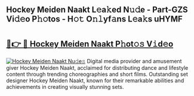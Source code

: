 ## Hockey Meiden Naakt L𝚎a𝚔ed N𝚞𝚍e - Part-GZS Vi𝚍𝚎o P𝚑𝚘tos - H𝚘𝚝 O𝚗𝚕yf𝚊ns L𝚎a𝚔s uHYMF

# <h2><a href="http://kf8ade.oniu.top/?m=Hockey+Meiden+Naakt">🔗👉 🔴 Hockey Meiden Naakt P𝚑ot𝚘𝚜 V𝚒d𝚎o</a></h2>

[![Hockey Meiden Naakt Nu𝚍e𝚜](https://i.imgur.com/0qMVB7G.gif)](http://kf8ade.oniu.top/?m=Hockey+Meiden+Naakt)
Digital media provider and amusement giver Hockey Meiden Naakt, acclaimed for distributing dance and lifestyle content through trending choreographies and short films. Outstanding set designer Hockey Meiden Naakt, known for their remarkable abilities and achievements in creating visually stunning sets.  
